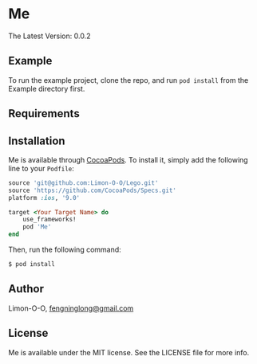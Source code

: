 # Me

The Latest Version: 0.0.2

## Example

To run the example project, clone the repo, and run `pod install` from the Example directory first.

## Requirements

## Installation

Me is available through [CocoaPods](http://cocoapods.org). To install
it, simply add the following line to your `Podfile`:

```ruby
source 'git@github.com:Limon-O-O/Lego.git'
source 'https://github.com/CocoaPods/Specs.git'
platform :ios, '9.0'

target <Your Target Name> do
	use_frameworks!
    pod 'Me'
end
```

Then, run the following command:

```bash
$ pod install
```

## Author

Limon-O-O, fengninglong@gmail.com

## License

Me is available under the MIT license. See the LICENSE file for more info.


